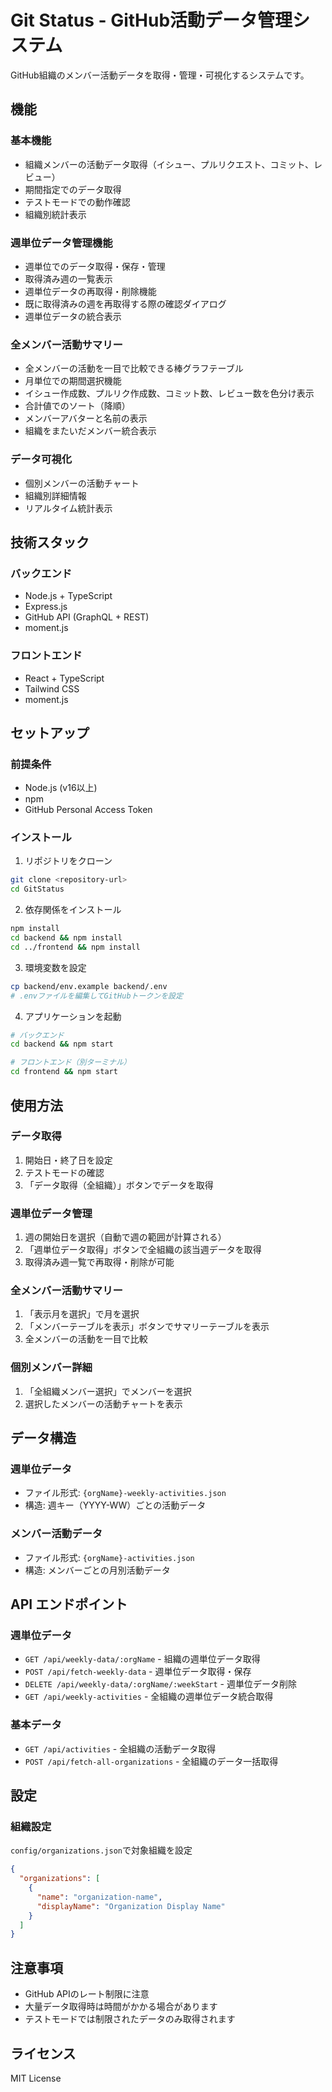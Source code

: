 # Git Status - GitHub活動データ管理システム

GitHub組織のメンバー活動データを取得・管理・可視化するシステムです。

## 機能

### 基本機能
- 組織メンバーの活動データ取得（イシュー、プルリクエスト、コミット、レビュー）
- 期間指定でのデータ取得
- テストモードでの動作確認
- 組織別統計表示

### 週単位データ管理機能
- 週単位でのデータ取得・保存・管理
- 取得済み週の一覧表示
- 週単位データの再取得・削除機能
- 既に取得済みの週を再取得する際の確認ダイアログ
- 週単位データの統合表示

### 全メンバー活動サマリー
- 全メンバーの活動を一目で比較できる棒グラフテーブル
- 月単位での期間選択機能
- イシュー作成数、プルリク作成数、コミット数、レビュー数を色分け表示
- 合計値でのソート（降順）
- メンバーアバターと名前の表示
- 組織をまたいだメンバー統合表示

### データ可視化
- 個別メンバーの活動チャート
- 組織別詳細情報
- リアルタイム統計表示

## 技術スタック

### バックエンド
- Node.js + TypeScript
- Express.js
- GitHub API (GraphQL + REST)
- moment.js

### フロントエンド
- React + TypeScript
- Tailwind CSS
- moment.js

## セットアップ

### 前提条件
- Node.js (v16以上)
- npm
- GitHub Personal Access Token

### インストール

1. リポジトリをクローン
```bash
git clone <repository-url>
cd GitStatus
```

2. 依存関係をインストール
```bash
npm install
cd backend && npm install
cd ../frontend && npm install
```

3. 環境変数を設定
```bash
cp backend/env.example backend/.env
# .envファイルを編集してGitHubトークンを設定
```

4. アプリケーションを起動
```bash
# バックエンド
cd backend && npm start

# フロントエンド（別ターミナル）
cd frontend && npm start
```

## 使用方法

### データ取得
1. 開始日・終了日を設定
2. テストモードの確認
3. 「データ取得（全組織）」ボタンでデータを取得

### 週単位データ管理
1. 週の開始日を選択（自動で週の範囲が計算される）
2. 「週単位データ取得」ボタンで全組織の該当週データを取得
3. 取得済み週一覧で再取得・削除が可能

### 全メンバー活動サマリー
1. 「表示月を選択」で月を選択
2. 「メンバーテーブルを表示」ボタンでサマリーテーブルを表示
3. 全メンバーの活動を一目で比較

### 個別メンバー詳細
1. 「全組織メンバー選択」でメンバーを選択
2. 選択したメンバーの活動チャートを表示

## データ構造

### 週単位データ
- ファイル形式: `{orgName}-weekly-activities.json`
- 構造: 週キー（YYYY-WW）ごとの活動データ

### メンバー活動データ
- ファイル形式: `{orgName}-activities.json`
- 構造: メンバーごとの月別活動データ

## API エンドポイント

### 週単位データ
- `GET /api/weekly-data/:orgName` - 組織の週単位データ取得
- `POST /api/fetch-weekly-data` - 週単位データ取得・保存
- `DELETE /api/weekly-data/:orgName/:weekStart` - 週単位データ削除
- `GET /api/weekly-activities` - 全組織の週単位データ統合取得

### 基本データ
- `GET /api/activities` - 全組織の活動データ取得
- `POST /api/fetch-all-organizations` - 全組織のデータ一括取得

## 設定

### 組織設定
`config/organizations.json`で対象組織を設定

```json
{
  "organizations": [
    {
      "name": "organization-name",
      "displayName": "Organization Display Name"
    }
  ]
}
```

## 注意事項

- GitHub APIのレート制限に注意
- 大量データ取得時は時間がかかる場合があります
- テストモードでは制限されたデータのみ取得されます

## ライセンス

MIT License 